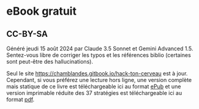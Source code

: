 # eBook gratuit
## CC-BY-SA

Généré jeudi 15 août 2024 par Claude 3.5 Sonnet et Gemini Advanced 1.5.
Sentez-vous libre de corriger les typos et les références biblio (certaines sont peut-être des hallucinations).

Seul le site https://chamblandes.gitbook.io/hack-ton-cerveau est à jour. Cependant, si vous préférez une lecture hors ligne, une version complète mais statique de ce livre est téléchargeable ici au format [ePub](https://chamblandes.education/hack-ton-cerveau.epub) et une version imprimable réduite des 37 stratégies est téléchargeable ici au format [pdf](https://chamblandes.education/hack-ton-cerveau.pdf).
